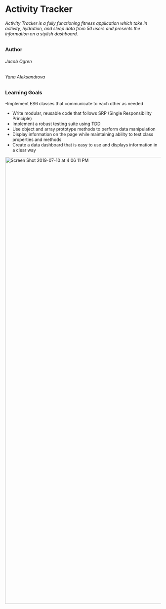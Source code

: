 # Activity Tracker

###### Activity Tracker is a fully functioning fitness application which take in activity, hydration, and sleep data from 50 users and presents the information on a stylish dashboard.

### Author

###### Jacob Ogren 
###### Yana Aleksandrova

### Learning Goals

-Implement ES6 classes that communicate to each other as needed
- Write modular, reusable code that follows SRP (Single Responsibility Principle)
- Implement a robust testing suite using TDD
- Use object and array prototype methods to perform data manipulation
- Display information on the page while maintaining ability to test class properties and methods
- Create a data dashboard that is easy to use and displays information in a clear way

<img width="1440" alt="Screen Shot 2019-07-10 at 4 06 11 PM" src="https://user-images.githubusercontent.com/19739235/61009055-a6933880-a32e-11e9-8d0f-686f298799be.png">
